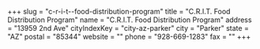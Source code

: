 +++
slug = "c-r-i-t--food-distribution-program"
title = "C.R.I.T. Food Distribution Program"
name = "C.R.I.T. Food Distribution Program"
address = "13959 2nd Ave"
cityIndexKey = "city-az-parker"
city = "Parker"
state = "AZ"
postal = "85344"
website = ""
phone = "928-669-1283"
fax = ""
+++
